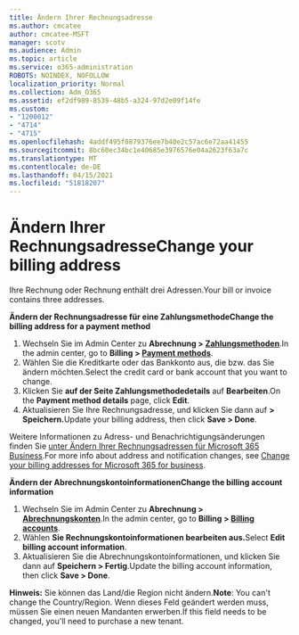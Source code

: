 ```yaml
---
title: Ändern Ihrer Rechnungsadresse
ms.author: cmcatee
author: cmcatee-MSFT
manager: scotv
ms.audience: Admin
ms.topic: article
ms.service: o365-administration
ROBOTS: NOINDEX, NOFOLLOW
localization_priority: Normal
ms.collection: Adm_O365
ms.assetid: ef2df989-8539-48b5-a324-97d2e09f14fe
ms.custom:
- "1200012"
- "4714"
- "4715"
ms.openlocfilehash: 4addf495f0879376ee7b40e2c57ac6e72aa41455
ms.sourcegitcommit: 8bc60ec34bc1e40685e3976576e04a2623f63a7c
ms.translationtype: MT
ms.contentlocale: de-DE
ms.lasthandoff: 04/15/2021
ms.locfileid: "51818207"
---
```

# <a name="change-your-billing-address"></a><span data-ttu-id="bfbc0-102">Ändern Ihrer Rechnungsadresse</span><span class="sxs-lookup"><span data-stu-id="bfbc0-102">Change your billing address</span></span>

<span data-ttu-id="bfbc0-103">Ihre Rechnung oder Rechnung enthält drei Adressen.</span><span class="sxs-lookup"><span data-stu-id="bfbc0-103">Your bill or invoice contains three addresses.</span></span>

<span data-ttu-id="bfbc0-104">**Ändern der Rechnungsadresse für eine Zahlungsmethode**</span><span class="sxs-lookup"><span data-stu-id="bfbc0-104">**Change the billing address for a payment method**</span></span>

1. <span data-ttu-id="bfbc0-105">Wechseln Sie im Admin Center zu **Abrechnung > [Zahlungsmethoden](https://go.microsoft.com/fwlink/p/?linkid=2018806)**.</span><span class="sxs-lookup"><span data-stu-id="bfbc0-105">In the admin center, go to **Billing > [Payment methods](https://go.microsoft.com/fwlink/p/?linkid=2018806)**.</span></span>
2. <span data-ttu-id="bfbc0-106">Wählen Sie die Kreditkarte oder das Bankkonto aus, die bzw. das Sie ändern möchten.</span><span class="sxs-lookup"><span data-stu-id="bfbc0-106">Select the credit card or bank account that you want to change.</span></span>
3. <span data-ttu-id="bfbc0-107">Klicken Sie **auf der Seite Zahlungsmethodedetails** auf **Bearbeiten**.</span><span class="sxs-lookup"><span data-stu-id="bfbc0-107">On the **Payment method details** page, click **Edit**.</span></span>
4. <span data-ttu-id="bfbc0-108">Aktualisieren Sie Ihre Rechnungsadresse, und klicken Sie dann auf **> Speichern.**</span><span class="sxs-lookup"><span data-stu-id="bfbc0-108">Update your billing address, then click **Save > Done**.</span></span>

<span data-ttu-id="bfbc0-109">Weitere Informationen zu Adress- und Benachrichtigungsänderungen finden Sie [unter Ändern Ihrer Rechnungsadressen für Microsoft 365 Business](https://docs.microsoft.com/microsoft-365/commerce/billing-and-payments/change-your-billing-addresses?view=o365-worldwide).</span><span class="sxs-lookup"><span data-stu-id="bfbc0-109">For more info about address and notification changes, see [Change your billing addresses for Microsoft 365 for business](https://docs.microsoft.com/microsoft-365/commerce/billing-and-payments/change-your-billing-addresses?view=o365-worldwide).</span></span>

<span data-ttu-id="bfbc0-110">**Ändern der Abrechnungskontoinformationen**</span><span class="sxs-lookup"><span data-stu-id="bfbc0-110">**Change the billing account information**</span></span>

1. <span data-ttu-id="bfbc0-111">Wechseln Sie im Admin Center zu **Abrechnung > [Abrechnungskonten](https://admin.microsoft.com/Adminportal/Home?source=applauncher#/BillingAccounts/billing-accounts)**.</span><span class="sxs-lookup"><span data-stu-id="bfbc0-111">In the admin center, go to **Billing > [Billing accounts](https://admin.microsoft.com/Adminportal/Home?source=applauncher#/BillingAccounts/billing-accounts)**.</span></span>
2. <span data-ttu-id="bfbc0-112">Wählen **Sie Rechnungskontoinformationen bearbeiten aus.**</span><span class="sxs-lookup"><span data-stu-id="bfbc0-112">Select **Edit billing account information**.</span></span>
3. <span data-ttu-id="bfbc0-113">Aktualisieren Sie die Abrechnungskontoinformationen, und klicken Sie dann auf **Speichern > Fertig**.</span><span class="sxs-lookup"><span data-stu-id="bfbc0-113">Update the billing account information, then click **Save > Done**.</span></span>

<span data-ttu-id="bfbc0-114">**Hinweis:** Sie können das Land/die Region nicht ändern.</span><span class="sxs-lookup"><span data-stu-id="bfbc0-114">**Note**: You can't change the Country/Region.</span></span> <span data-ttu-id="bfbc0-115">Wenn dieses Feld geändert werden muss, müssen Sie einen neuen Mandanten erwerben.</span><span class="sxs-lookup"><span data-stu-id="bfbc0-115">If this field needs to be changed, you'll need to purchase a new tenant.</span></span>
